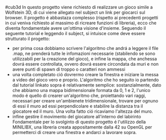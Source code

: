 #cub3d
In questo progetto viene richiesto di realizzare un gioco simile a Wolfstein 3D, di cui viene allegato nel subject un link per giocarci sul browser.
Il progetto é abbastaza complesso (rispetto ai precedenti progetti in cui veniva richiesto al massimo di ricreare funzioni di libreria), ecco che
diventa fondamentale avere un'ottima visione d'insieme.
Seguendo il seguente tutorial e leggendo il subject, si intuisce come deve essere strutturato il progetto:
-	per prima cosa dobbiamo scrivere l'algoritmo che andrá a leggere il file .map, ne prenderá tutte le infomazioni necessarie (stabilendo se sono
	utilizzabili per la creazione del gioco), e infine la mappa, che anchessa dovrá essere controllata, ovvero dovrá essere circondata da muri e non 
	avere punti di spawn di troppo o caratteri non ammessi
-	una volta completato ció dovrermo creare la finestra e iniziare la messa a video del gioco vero e proprio. L'algoritmo che ho seguito io partendo
	dal tutorial linkato sopra é relativamente semplice: sostanzialmente, dato che abbiamo una mappa bidimensionale formata da 0, 1 e 2, l'unico modo
	é quello di crearer un'algoritmo che, proiettando vari raggi, necessari per creare un'ambienete tridimensionale, trovare per ognuno di essi il muro
	ad essi perpendicolare e stabilire la distanza tra il giocatore ed il muro. Una volta fatto ció ricaviamo l'altezza del muro.
-	infine gestire il movimento del giocatore all'interno del labirinto
Fondamentale per lo svolginto di questo progetto é l'utilizzo della MINILIBX, una libreria creata appositamente dalla 42 su OpenGL per permetterci di
creare una finestra e andarci a lavorare sopra.
